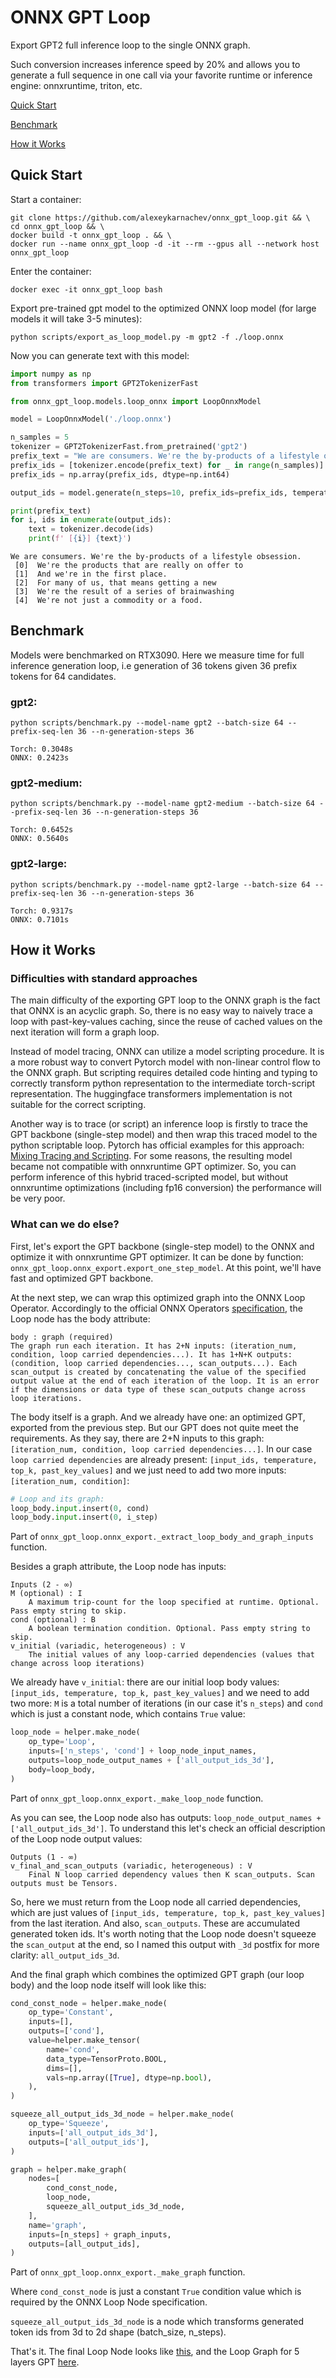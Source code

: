 # ONNX GPT Loop
Export GPT2 full inference loop to the single ONNX graph.

Such conversion increases inference speed by 20% and
allows you to generate a full sequence in one call via your
favorite runtime or inference engine: onnxruntime, triton, etc. 

[Quick Start](#quick-start)

[Benchmark](#benchmark)

[How it Works](#how-it-works)

## Quick Start
Start a container:
```
git clone https://github.com/alexeykarnachev/onnx_gpt_loop.git && \
cd onnx_gpt_loop && \
docker build -t onnx_gpt_loop . && \
docker run --name onnx_gpt_loop -d -it --rm --gpus all --network host onnx_gpt_loop
```

Enter the container:
```
docker exec -it onnx_gpt_loop bash
```

Export pre-trained gpt model to the optimized ONNX loop model
(for large models it will take 3-5 minutes):
```
python scripts/export_as_loop_model.py -m gpt2 -f ./loop.onnx
```

Now you can generate text with this model:
```python
import numpy as np
from transformers import GPT2TokenizerFast

from onnx_gpt_loop.models.loop_onnx import LoopOnnxModel

model = LoopOnnxModel('./loop.onnx')

n_samples = 5
tokenizer = GPT2TokenizerFast.from_pretrained('gpt2')
prefix_text = "We are consumers. We're the by-products of a lifestyle obsession."
prefix_ids = [tokenizer.encode(prefix_text) for _ in range(n_samples)]
prefix_ids = np.array(prefix_ids, dtype=np.int64)

output_ids = model.generate(n_steps=10, prefix_ids=prefix_ids, temperature=0.7, top_k=50)

print(prefix_text)
for i, ids in enumerate(output_ids):
    text = tokenizer.decode(ids)
    print(f' [{i}] {text}')
```

```
We are consumers. We're the by-products of a lifestyle obsession.
 [0]  We're the products that are really on offer to
 [1]  And we're in the first place.
 [2]  For many of us, that means getting a new
 [3]  We're the result of a series of brainwashing
 [4]  We're not just a commodity or a food.
```

## Benchmark
Models were benchmarked on RTX3090.
Here we measure time for full inference generation loop, i.e generation of 36 tokens given 36 prefix
tokens for 64 candidates.

### gpt2:
```
python scripts/benchmark.py --model-name gpt2 --batch-size 64 --prefix-seq-len 36 --n-generation-steps 36
```
```
Torch: 0.3048s
ONNX: 0.2423s
```

### gpt2-medium:
```
python scripts/benchmark.py --model-name gpt2-medium --batch-size 64 --prefix-seq-len 36 --n-generation-steps 36
```
```
Torch: 0.6452s
ONNX: 0.5640s
```

### gpt2-large:
```
python scripts/benchmark.py --model-name gpt2-large --batch-size 64 --prefix-seq-len 36 --n-generation-steps 36
```
```
Torch: 0.9317s
ONNX: 0.7101s
```

## How it Works
### Difficulties with standard approaches
The main difficulty of the exporting GPT loop to the ONNX graph is the fact that ONNX is an acyclic graph.
So, there is no easy way to naively trace a loop with past-key-values caching, since the reuse of cached
values on the next iteration will form a graph loop. 

Instead of model tracing, ONNX can utilize a model scripting procedure. It is a more robust way to convert
Pytorch model with non-linear control flow to the ONNX graph. But scripting requires detailed
code hinting and typing to correctly transform python representation to the intermediate torch-script
representation. The huggingface transformers implementation is not suitable for the correct scripting.

Another way is to trace (or script) an inference loop is firstly to trace the GPT backbone (single-step model)
and then wrap this traced model to the python scriptable loop. Pytorch has official examples for this
approach: [Mixing Tracing and Scripting](https://pytorch.org/docs/stable/jit.html#mixing-tracing-and-scripting).
For some reasons, the resulting model became not compatible with onnxruntime GPT optimizer. So, you can perform
inference of this hybrid traced-scripted model, but without onnxruntime optimizations (including fp16 conversion)
the performance will be very poor.

### What can we do else?
First, let's export the GPT backbone (single-step model) to the ONNX and optimize it with onnxruntime GPT optimizer.
It can be done by function: `onnx_gpt_loop.onnx_export.export_one_step_model`.
At this point, we'll have fast and optimized GPT backbone.

At the next step, we can wrap this optimized graph into the ONNX Loop Operator.
Accordingly to the official ONNX Operators [specification](https://github.com/onnx/onnx/blob/main/docs/Operators.md#Loop),
the Loop node has the body attribute:

```
body : graph (required)
The graph run each iteration. It has 2+N inputs: (iteration_num, condition, loop carried dependencies...). It has 1+N+K outputs: (condition, loop carried dependencies..., scan_outputs...). Each scan_output is created by concatenating the value of the specified output value at the end of each iteration of the loop. It is an error if the dimensions or data type of these scan_outputs change across loop iterations.
```

The body itself is a graph. And we already have one: an optimized GPT, exported from the previous step. But our GPT does not quite
meet the requirements. As they say, there are 2+N inputs to this graph: `[iteration_num, condition, loop carried dependencies...]`.
In our case `loop carried dependencies` are already present: `[input_ids, temperature, top_k, past_key_values]` and we just need to add
two more inputs: `[iteration_num, condition]`:
```python
# Loop and its graph:
loop_body.input.insert(0, cond)
loop_body.input.insert(0, i_step)
```
Part of `onnx_gpt_loop.onnx_export._extract_loop_body_and_graph_inputs` function.

Besides a graph attribute, the Loop node has inputs:
```
Inputs (2 - ∞)
M (optional) : I
    A maximum trip-count for the loop specified at runtime. Optional. Pass empty string to skip.
cond (optional) : B
    A boolean termination condition. Optional. Pass empty string to skip.
v_initial (variadic, heterogeneous) : V
    The initial values of any loop-carried dependencies (values that change across loop iterations)
```
We already have `v_initial`: there are our initial loop body values: `[input_ids, temperature, top_k, past_key_values]`
and we need to add two more: `M` is a total number of iterations (in our case it's `n_steps`) and `cond` which is just
a constant node, which contains `True` value:

```python
loop_node = helper.make_node(
    op_type='Loop',
    inputs=['n_steps', 'cond'] + loop_node_input_names,
    outputs=loop_node_output_names + ['all_output_ids_3d'],
    body=loop_body,
)
```
Part of `onnx_gpt_loop.onnx_export._make_loop_node` function.

As you can see, the Loop node also has outputs: `loop_node_output_names + ['all_output_ids_3d']`. To understand this
let's check an official description of the Loop node output values:

```
Outputs (1 - ∞)
v_final_and_scan_outputs (variadic, heterogeneous) : V
    Final N loop carried dependency values then K scan_outputs. Scan outputs must be Tensors.
```

So, here we must return from the Loop node all carried dependencies, which are just values of `[input_ids, temperature, top_k, past_key_values]` from the last iteration. And also, `scan_outputs`. These are accumulated generated token ids. It's worth noting that
the Loop node doesn't squeeze the `scan_output` at the end, so I named this output with `_3d` postfix for more clarity: `all_output_ids_3d`.

And the final graph which combines the optimized GPT graph (our loop body) and the loop node itself will look like this:

```python
cond_const_node = helper.make_node(
    op_type='Constant',
    inputs=[],
    outputs=['cond'],
    value=helper.make_tensor(
        name='cond',
        data_type=TensorProto.BOOL,
        dims=[],
        vals=np.array([True], dtype=np.bool),
    ),
)

squeeze_all_output_ids_3d_node = helper.make_node(
    op_type='Squeeze',
    inputs=['all_output_ids_3d'],
    outputs=['all_output_ids'],
)

graph = helper.make_graph(
    nodes=[
        cond_const_node,
        loop_node,
        squeeze_all_output_ids_3d_node,
    ],
    name='graph',
    inputs=[n_steps] + graph_inputs,
    outputs=[all_output_ids],
)
```
Part of `onnx_gpt_loop.onnx_export._make_graph` function.

Where `cond_const_node` is just a constant `True` condition value which is
required by the ONNX Loop Node specification.

`squeeze_all_output_ids_3d_node` is a node which transforms generated token ids
from 3d to 2d shape (batch_size, n_steps).

That's it. The final Loop Node looks like [this](images/loop_node.png),
and the Loop Graph for 5 layers GPT [here](images/loop_graph.png). 











